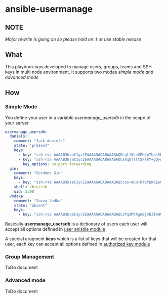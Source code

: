 ansible-usermanage
===

## NOTE 
*Major rewrite is going on so please hold on :) or use stable release* 


## What

This playbook was developed to manage users, groups, teams and SSH keys in multi node environment.
It supports two modes *simple mode and advanced mode*


## How
### Simple Mode

You define your user in a variable *usermanage_usersdb* in the scope of your server

```yaml
usermanage_usersdb: 
  daniels: 
    comment: "Jack daniels"
    state: "present"
    keys: 
      - key: "ssh-rsa AAAAB3NzaC1yc2EAAAADAQABAAABAQDLql1khoXEH/pThpLSDwJNBIEHkjrBggjEvRCqCFYvE1Neavc6iuLSzjLdnj74LNrPEjY+xcjAcPmgwxo8+WKpLL7Iy8e9IGH3lwB05x9jfnw2H1ZRnZZxF+wV/ei/vfCmRyt2cqv+DLomg18RDTnyTk2pvSEvL0xkRn5QRbzxqbnB+9xmItTjdtq/ZDYRgFYn2ZPfokFyyr3KpwpK0gNcpFhCF94CvExKpu6SFPTv+ERnFvHEN9d8SlzwkyCP4yqrfOjFuVUuZf2FtAkDx0d4cXo0i7VUM/hOthUNFpmljZLhkxafPxwp50Q/xRe7MvDQMrEPGPZ/pubOwzqVmMWH"
      - key: "ssh-rsa AAAAB3NzaC1yc2EAAAADAQABAAABAQCxAqbTlltSFlRY+gQyAx3j0W+WDnahZYbECAXiwNqAHG7PP8GSEDVkfZTkJdlu9PoB/B3nW2R/Q3//IxUfzRsUnjUzl0WXbhz331n5bHtgJlg82MGqwbNjN0yMR/GB4pQKeExYOLKi/7jI/wkOAJ4X9Bv9skEK/mHAWWPrBf/5C5qWUOxVC1+he3iaU+LSbiL6uiNs8S49fiGno8tBkBFgth+9gqdCLRAFVe2dzJJK1nSQTffHCs12pJs2S3yBD9KkUQJO51tByP4qO3549iwLo8hQnqtFULMpL+NN5Muk1bFZ2jW+0Sri1bhVS58llZCuoENZsLf/+xejbfwJAk4h"
        key_options: no-port-forwarding
  gin: 
    comment: "Gordons Gin"
    keys: 
      - key: "ssh-rsa AAAAB3NzaC1yc2EAAAADAQABAAABAQCcoo+eU8+k7QYpKbZwOQwiMpeklQcmEyLTsJr0RLTeqsHkIh8rFWyMZURDZ5pgEGo3iXZD+dqM28agy2Pw68/V0wht/9n0PjmUVZgkWIas162w3vZrJENDi8wAo4ojQJf0lZf63K8AxoB12fF+QdR7jfTLrz2bCxv9XaHKm7nYGtRO0f8ETgvwpIS2jN0mPAD7qnCFvLtbaxd/UzsQS5M8Au42+9zdn78Atm7gtKY9uR5U1Jwrop8KipXf0wAtMo39Xc9P8hGbYGA1jkbcG2x1LI7G9L+PddxeZjpkW2Uv559YJDRjBJfJAfp6K4HGV5uXITSMVDY9KBYvepolrlul"
    shell: /bin/zsh
    uid: 2300
  vodaka: 
    comment: "Savvy Vodka"
    state: "absent"
    keys: 
      - key: "ssh-rsa AAAAB3NzaC1yc2EAAAADAQABAAABAQC2Pq3M7AgeBjmNII6HGsKd2uaXFIfaljpNg1Rf6y3iGP84wC82bMfZTSIhnzJ4qwHj7Bzn8oiMmqtyeGcmEwLXm5f7mk3lj9NmxUEfbuWsPoSX4VHIney0F2cjrYRAHua8vZ50OrqYvRaBNttx+pCsub/Kw/t91PQvz7s5ML12DfhlfbE5f/g+ZrKHBxsn6Vw0VqN1Cx5cecaN+9NbdwTV25/RVsXC6v9TQlIqWR+znt4ZVxUSCTAbGc51tmauoleZee2XBkAO7xmJ7zPQEndhErq/zm0euZGx1xGIjQ7dVBK8t1ah2UdBS4pSHgjhDulo0hr4gIubQ0FSV+8cWCNN"
```

Basically **usermanage_usersdb** is a dictionary of users each user will accept all options defined in [user anisble module](http://docs.ansible.com/user_module.html)

A special arugment **keys** which is a list of keys that will be created for that user, each key can accept all options defined in [authorized key module](http://docs.ansible.com/authorized_key_module.html)

### Group Management
ToDo document

### Advanced mode
ToDo document

